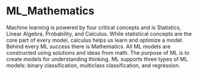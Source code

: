 # ML_Mathematics
Machine learning is powered by four critical concepts and is Statistics, Linear Algebra, Probability, and Calculus. While statistical concepts are the core part of every model, calculus helps us learn and optimize a model.
Behind every ML success there is Mathematics. All ML models are constructed using solutions and ideas from math. The purpose of ML is to create models for understanding thinking.
ML supports three types of ML models: binary classification, multiclass classification, and regression.

